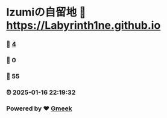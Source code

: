 # Izumiの自留地 :link: https://Labyrinth1ne.github.io 
### :page_facing_up: [4](https://Labyrinth1ne.github.io/tag.html) 
### :speech_balloon: 0 
### :hibiscus: 55 
### :alarm_clock: 2025-01-16 22:19:32 
### Powered by :heart: [Gmeek](https://github.com/Meekdai/Gmeek)
